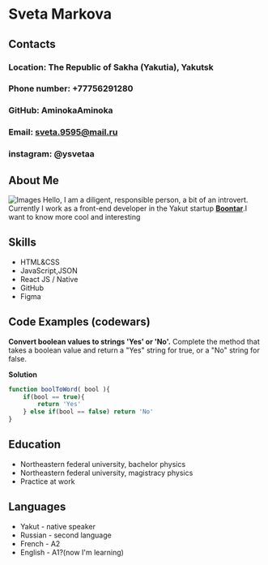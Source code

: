 # Sveta Markova
## Contacts
### **Location**: The Republic of Sakha (Yakutia), Yakutsk
### **Phone number**: +77756291280
### **GitHub**: AminokaAminoka
### **Email**: sveta.9595@mail.ru
### **instagram**: @ysvetaa


## About Me
![Images](https://cdn.freelance.ru/images/att/1575043_900_600.png)
Hello, I am a diligent, responsible person, a bit of an introvert. Currently I work as a front-end developer in the Yakut startup __[Boontar](https://boontar.ru/)__.I want to know more cool and interesting

## Skills
+ HTML&CSS
+ JavaScript,JSON
+ React JS / Native
+ GitHub
+ Figma

## Code Examples (codewars)
__Convert boolean values to strings 'Yes' or 'No'.__ Complete the method that takes a boolean value and return a "Yes" string for true, or a "No" string for false.

__Solution__ 
```js
function boolToWord( bool ){
    if(bool == true){
        return 'Yes'
    } else if(bool == false) return 'No'
}
```

## Education
+ Northeastern federal university, bachelor physics
+ Northeastern federal university, magistracy physics
+ Practice at work

## Languages
+ Yakut - native speaker
+ Russian - second language
+ French - A2
+ English - A1?(now I'm learning)